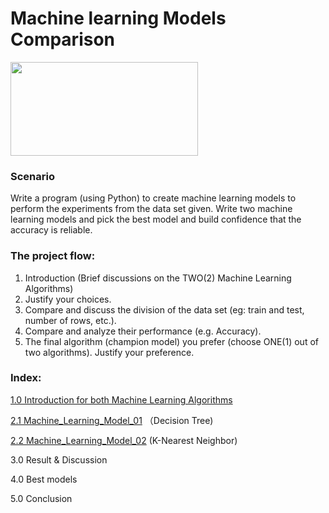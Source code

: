 # Machine learning Models Comparison

<img align="centre" width="300" height="150" src="https://www.deccanherald.com/sites/dh/files/styles/article_detail/public/article_images/2019/11/20/heart-attack-1574189524.jpg?itok=brZDaNY7">

### Scenario
Write a program (using Python) to create machine learning models to perform the experiments from the data set given. 
Write two machine learning models and pick the best model and build confidence that the accuracy is reliable.

### The project flow:
1. Introduction (Brief discussions on the TWO(2) Machine Learning Algorithms)
2. Justify your choices.
3. Compare and discuss the division of the data set (eg: train and test, number of rows, etc.).
4. Compare and analyze their performance (e.g. Accuracy).
5. The final algorithm (champion model) you prefer (choose ONE(1) out of two algorithms). Justify your preference.

### Index:

[1.0 Introduction for both Machine Learning Algorithms](https://github.com/ChengHeo/Python_Project/blob/main/Machine%20learning%20Models%20Comparison/1.0%20Introduction)

[2.1 Machine_Learning_Model_01](https://github.com/ChengHeo/Python_Project/blob/main/Machine%20learning%20Models%20Comparison/2.1%20Model_01_Decision_Tree.py) （Decision Tree)

[2.2 Machine_Learning_Model_02](https://github.com/ChengHeo/Python_Project/blob/main/Machine%20learning%20Models%20Comparison/2.2%20Model_02_KNN.py) (K-Nearest Neighbor)

3.0 Result & Discussion

4.0 Best models

5.0 Conclusion
